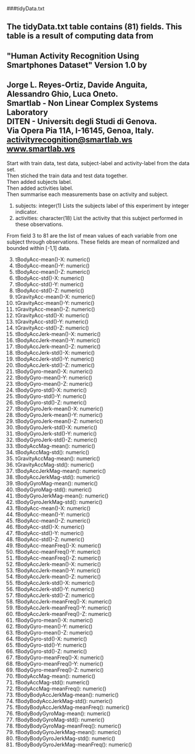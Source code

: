 ###tidyData.txt

The tidyData.txt table contains (81) fields. 
This table is a result of computing data from 
---   
"Human Activity Recognition Using Smartphones Dataset" Version 1.0 by    
---    
Jorge L. Reyes-Ortiz, Davide Anguita, Alessandro Ghio, Luca Oneto.    
Smartlab - Non Linear Complex Systems Laboratory    
DITEN - Universitเ degli Studi di Genova.    
Via Opera Pia 11A, I-16145, Genoa, Italy.    
activityrecognition@smartlab.ws    
www.smartlab.ws    
---    
Start with train data, test data, subject-label and activity-label from the data set.    
Then stiched the train data and test data together.    
Then added subjects label.    
Then added activities label.    
Then summarise each measurements base on  activity and subject.   

1. subjects: integer(1) Lists the subjects label of this experiment by integer indicator.               
2. activities: character(18) List the activity that this subject performed in these observations. 

From field 3 to 81 are the list of mean values of each variable from one subject through observations. These fields are mean of normalized and bounded within [-1,1] data.

3. tBodyAcc-mean()-X: numeric()    
4. tBodyAcc-mean()-Y: numeric() 
5. tBodyAcc-mean()-Z: numeric() 
6. tBodyAcc-std()-X: numeric() 
7. tBodyAcc-std()-Y: numeric() 
8. tBodyAcc-std()-Z: numeric()    
9. tGravityAcc-mean()-X: numeric()    
10. tGravityAcc-mean()-Y: numeric()    
11. tGravityAcc-mean()-Z: numeric()    
12. tGravityAcc-std()-X: numeric()    
13. tGravityAcc-std()-Y: numeric()    
14. tGravityAcc-std()-Z: numeric()    
15. tBodyAccJerk-mean()-X: numeric()    
16. tBodyAccJerk-mean()-Y: numeric()    
17. tBodyAccJerk-mean()-Z: numeric()    
18. tBodyAccJerk-std()-X: numeric()    
19. tBodyAccJerk-std()-Y: numeric()    
20. tBodyAccJerk-std()-Z: numeric()    
21. tBodyGyro-mean()-X: numeric()    
22. tBodyGyro-mean()-Y: numeric()    
23. tBodyGyro-mean()-Z: numeric()    
24. tBodyGyro-std()-X: numeric()    
25. tBodyGyro-std()-Y: numeric()    
26. tBodyGyro-std()-Z: numeric()    
27. tBodyGyroJerk-mean()-X: numeric()    
28. tBodyGyroJerk-mean()-Y: numeric()    
29. tBodyGyroJerk-mean()-Z: numeric()    
30. tBodyGyroJerk-std()-X: numeric()     
31. tBodyGyroJerk-std()-Y: numeric()    
32. tBodyGyroJerk-std()-Z: numeric()    
33. tBodyAccMag-mean(): numeric()    
34. tBodyAccMag-std(): numeric()    
35. tGravityAccMag-mean(): numeric()     
36. tGravityAccMag-std(): numeric()    
37. tBodyAccJerkMag-mean(): numeric()    
38. tBodyAccJerkMag-std(): numeric()    
39. tBodyGyroMag-mean(): numeric()    
40. tBodyGyroMag-std(): numeric()    
41. tBodyGyroJerkMag-mean(): numeric()    
42. tBodyGyroJerkMag-std(): numeric()    
43. fBodyAcc-mean()-X: numeric()    
44. fBodyAcc-mean()-Y: numeric()     
45. fBodyAcc-mean()-Z: numeric()    
46. fBodyAcc-std()-X: numeric()    
47. fBodyAcc-std()-Y: numeric()    
48. fBodyAcc-std()-Z: numeric()     
49. fBodyAcc-meanFreq()-X: numeric()    
50. fBodyAcc-meanFreq()-Y: numeric()    
51. fBodyAcc-meanFreq()-Z: numeric()    
52. fBodyAccJerk-mean()-X: numeric()    
53. fBodyAccJerk-mean()-Y: numeric()    
54. fBodyAccJerk-mean()-Z: numeric()    
55. fBodyAccJerk-std()-X: numeric()    
56. fBodyAccJerk-std()-Y: numeric()    
57. fBodyAccJerk-std()-Z: numeric()    
58. fBodyAccJerk-meanFreq()-X: numeric()    
59. fBodyAccJerk-meanFreq()-Y: numeric()    
60. fBodyAccJerk-meanFreq()-Z: numeric()    
61. fBodyGyro-mean()-X: numeric()    
62. fBodyGyro-mean()-Y: numeric()    
63. fBodyGyro-mean()-Z: numeric()    
64. fBodyGyro-std()-X: numeric()    
65. fBodyGyro-std()-Y: numeric()    
66. fBodyGyro-std()-Z: numeric()    
67. fBodyGyro-meanFreq()-X: numeric()    
68. fBodyGyro-meanFreq()-Y: numeric()    
69. fBodyGyro-meanFreq()-Z: numeric()    
70. fBodyAccMag-mean(): numeric()    
71. fBodyAccMag-std(): numeric()    
72. fBodyAccMag-meanFreq(): numeric()    
73. fBodyBodyAccJerkMag-mean(): numeric()    
74. fBodyBodyAccJerkMag-std(): numeric()    
75. fBodyBodyAccJerkMag-meanFreq(): numeric()    
76. fBodyBodyGyroMag-mean(): numeric()    
77. fBodyBodyGyroMag-std(): numeric()    
78. fBodyBodyGyroMag-meanFreq(): numeric()    
79. fBodyBodyGyroJerkMag-mean(): numeric()    
80. fBodyBodyGyroJerkMag-std(): numeric()    
81. fBodyBodyGyroJerkMag-meanFreq(): numeric()    